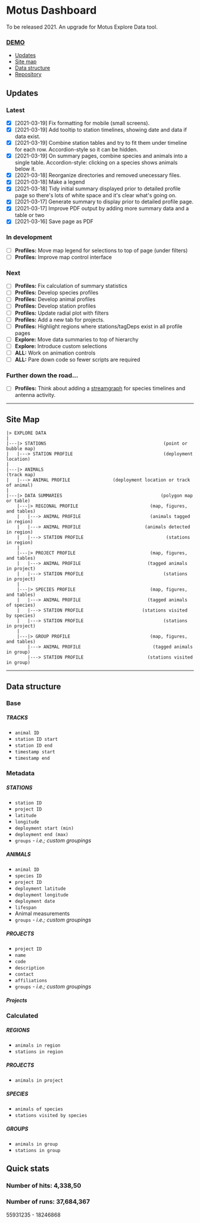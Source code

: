 # Motus Dashboard

To be released 2021. An upgrade for Motus Explore Data tool.

### **[DEMO](explore.html)**
- [Updates](#updates)
- [Site map](#site-map)
- [Data structure](#data-structure)
- [Repository](https://github.com/leberrigan/motusDashboard)

## Updates

### Latest
* [x] [2021-03-19] Fix formatting for mobile (small screens).
* [x] [2021-03-19] Add tooltip to station timelines, showing date and data if data exist.
* [x] [2021-03-19] Combine station tables and try to fit them under timeline for each row. Accordion-style so it can be hidden.
* [x] [2021-03-19] On summary pages, combine species and animals into a single table. Accordion-style: clicking on a species shows animals below it.
* [x] [2021-03-18] Reorganize directories and removed unecessary files.
* [x] [2021-03-18] Make a legend
* [x] [2021-03-18] Tidy initial summary displayed prior to detailed profile page so there's lots of white space and it's clear what's going on.
* [x] [2021-03-17] Generate summary to display prior to detailed profile page.
* [x] [2021-03-17] Improve PDF output by adding more summary data and a table or two
* [x] [2021-03-16] Save page as PDF

### In development

* [ ] **Profiles:** Move map legend for selections to top of page (under filters)
* [ ] **Profiles:** Improve map control interface

### Next
 * [ ] **Profiles:** Fix calculation of summary statistics
 * [ ] **Profiles:** Develop species profiles
 * [ ] **Profiles:** Develop animal profiles
 * [ ] **Profiles:** Develop station profiles
 * [ ] **Profiles:** Update radial plot with filters
 * [ ] **Profiles:** Add a new tab for projects.
 * [ ] **Profiles:** Highlight regions where stations/tagDeps exist in all profile pages
 * [ ] **Explore:** Move data summaries to top of hierarchy
 * [ ] **Explore:** Introduce custom selections
 * [ ] **ALL:** Work on animation controls
 * [ ] **ALL:** Pare down code so fewer scripts are required

 ### Further down the road...
 * [ ] **Profiles:** Think about adding a [streamgraph](https://bl.ocks.org/HarryStevens/c893c7b441298b36f4568bc09df71a1e) for species timelines and antenna activity.

---

## Site Map
```
|> EXPLORE DATA
|
|---|> STATIONS                                            (point or bubble map)
|   |---> STATION PROFILE                                  (deployment location)
|
|---|> ANIMALS                                                       (track map)
|   |---> ANIMAL PROFILE                (deployment location or track of animal)
|
|---|> DATA SUMMARIES                                     (polygon map or table)
    |---|> REGIONAL PROFILE                           (map, figures, and tables)
    |   |---> ANIMAL PROFILE                          (animals tagged in region)
    |   |---> ANIMAL PROFILE                        (animals detected in region)
    |   |---> STATION PROFILE                               (stations in region)
    |
    |---|> PROJECT PROFILE                            (map, figures, and tables)
    |   |---> ANIMAL PROFILE                         (tagged animals in project)
    |   |---> STATION PROFILE                              (stations in project)
    |
    |---|> SPECIES PROFILE                            (map, figures, and tables)
    |   |---> ANIMAL PROFILE                         (tagged animals of species)
    |   |---> STATION PROFILE                      (stations visited by species)
    |   |---> STATION PROFILE                              (stations in project)
    |
    |---|> GROUP PROFILE                              (map, figures, and tables)
        |---> ANIMAL PROFILE                           (tagged animals in group)
        |---> STATION PROFILE                        (stations visited in group)
```

---

## Data structure

### Base
##### TRACKS
- `animal ID`
- `station ID start`
- `station ID end`
- `timestamp start`
- `timestamp end`

### Metadata
##### STATIONS
- `station ID`
- `project ID`
- `latitude`
- `longitude`
- `deployment start (min)`
- `deployment end (max)`
- `groups` - *i.e.; custom groupings*

##### ANIMALS
- `animal ID`
- `species ID`
- `project ID`
- `deployment latitude`
- `deployment longitude`
- `deployment date`
- `lifespan`
- Animal measurements
- `groups` - *i.e.; custom groupings*

##### PROJECTS
- `project ID`
- `name`
- `code`
- `description`
- `contact`
- `affiliations`
- `groups` - *i.e.; custom groupings*

##### Projects

### Calculated

##### REGIONS
- `animals in region`
- `stations in region`

##### PROJECTS
- `animals in project`

##### SPECIES
- `animals of species`
- `stations visited by species`

##### GROUPS
- `animals in group`
- `stations in group`

## Quick stats

### Number of hits: 4,338,50
### Number of runs: 37,684,367
55931235 - 18246868
